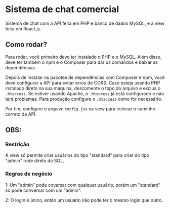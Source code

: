 # Sistema de chat comercial

Sistema de chat com a API feita em PHP e banco de dados MySQL, e a view feita em React.js.

## Como rodar?

Para rodar, você primeiro deve ter instalado o PHP e o MySQL. Além disso, deve ter também o npm e o Composer para dar os comandos e baixar as dependências.

Depois de instalar os pacotes de dependências com Composer e npm, você deve configurar a API para evitar erros de CORS. Caso esteja usando PHP instalado direto na sua máquina, descomente o topo do arquivo e exclua o `.htaccess`. Se estiver usando Apache, o `.htaccess` já está configurado e não terá problemas. Para produção configure o `.htaccess` como for necessário.

Por fim, configure o arquivo `config.jsx` na view para colocar o caminho correto da API.

## OBS:

### Restrição

A view só permite criar usuários do tipo "standard" para criar do tipo "admin" rode direto do SQL.

### Regras de negócio

1: Um "admin" pode coversar com qualquer usuário, porém um "standard" só pode conversar com um "admin".

2: O login é único, então um usuário não pode ter o mesmo login que outro.
